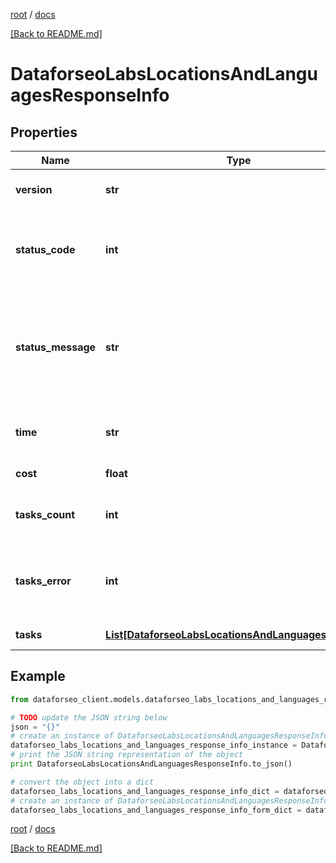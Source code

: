[root](./../ "root") / [docs](./ "docs")

[[Back to README.md]](./../README.md "[Back to README.md]")

# DataforseoLabsLocationsAndLanguagesResponseInfo

## Properties

Name | Type | Description | Notes
------------ | ------------- | ------------- | -------------
**version** | **str** | the current version of the API | [optional]
**status_code** | **int** | general status code you can find the full list of the response codes here | [optional]
**status_message** | **str** | general informational message you can find the full list of general informational messages here | [optional]
**time** | **str** | total execution time, seconds | [optional]
**cost** | **float** | total tasks cost, USD | [optional]
**tasks_count** | **int** | the number of tasks in the tasks array | [optional]
**tasks_error** | **int** | the number of tasks in the tasks array returned with an error | [optional]
**tasks** | [**List[DataforseoLabsLocationsAndLanguagesTaskInfo]**](DataforseoLabsLocationsAndLanguagesTaskInfo.md) | array of tasks | [optional]

## Example

```python
from dataforseo_client.models.dataforseo_labs_locations_and_languages_response_info import DataforseoLabsLocationsAndLanguagesResponseInfo

# TODO update the JSON string below
json = "{}"
# create an instance of DataforseoLabsLocationsAndLanguagesResponseInfo from a JSON string
dataforseo_labs_locations_and_languages_response_info_instance = DataforseoLabsLocationsAndLanguagesResponseInfo.from_json(json)
# print the JSON string representation of the object
print DataforseoLabsLocationsAndLanguagesResponseInfo.to_json()

# convert the object into a dict
dataforseo_labs_locations_and_languages_response_info_dict = dataforseo_labs_locations_and_languages_response_info_instance.to_dict()
# create an instance of DataforseoLabsLocationsAndLanguagesResponseInfo from a dict
dataforseo_labs_locations_and_languages_response_info_form_dict = dataforseo_labs_locations_and_languages_response_info.from_dict(dataforseo_labs_locations_and_languages_response_info_dict)
```

  

[root](./../ "root") / [docs](./ "docs")

[[Back to README.md]](./../README.md "[Back to README.md]")